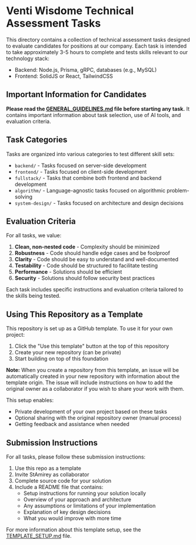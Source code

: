 # Venti Wisdome Technical Assessment Tasks

This directory contains a collection of technical assessment tasks designed to evaluate candidates for positions at our company. Each task is intended to take approximately 3-5 hours to complete and tests skills relevant to our technology stack:

- Backend: Node.js, Prisma, gRPC, databases (e.g., MySQL)
- Frontend: SolidJS or React, TailwindCSS

## Important Information for Candidates

**Please read the [GENERAL_GUIDELINES.md](./GENERAL_GUIDELINES.md) file before starting any task.** It contains important information about task selection, use of AI tools, and evaluation criteria.

## Task Categories

Tasks are organized into various categories to test different skill sets:

- `backend/` - Tasks focused on server-side development
- `frontend/` - Tasks focused on client-side development
- `fullstack/` - Tasks that combine both frontend and backend development
- `algorithm/` - Language-agnostic tasks focused on algorithmic problem-solving
- `system-design/` - Tasks focused on architecture and design decisions

## Evaluation Criteria

For all tasks, we value:

1. **Clean, non-nested code** - Complexity should be minimized
2. **Robustness** - Code should handle edge cases and be foolproof
3. **Clarity** - Code should be easy to understand and well-documented
4. **Testability** - Code should be structured to facilitate testing
5. **Performance** - Solutions should be efficient
6. **Security** - Solutions should follow security best practices

Each task includes specific instructions and evaluation criteria tailored to the skills being tested. 

## Using This Repository as a Template

This repository is set up as a GitHub template. To use it for your own project:

1. Click the "Use this template" button at the top of this repository
2. Create your new repository (can be private)
3. Start building on top of this foundation

**Note:** When you create a repository from this template, an issue will be automatically created in your new repository with information about the template origin. The issue will include instructions on how to add the original owner as a collaborator if you wish to share your work with them.

This setup enables:
- Private development of your own project based on these tasks
- Optional sharing with the original repository owner (manual process)
- Getting feedback and assistance when needed

## Submission Instructions

For all tasks, please follow these submission instructions:

1. Use this repo as a template
2. Invite StAmirey as collaborator
3. Complete source code for your solution
4. Include a README file that contains:
   - Setup instructions for running your solution locally
   - Overview of your approach and architecture
   - Any assumptions or limitations of your implementation
   - Explanation of key design decisions
   - What you would improve with more time

For more information about this template setup, see the [TEMPLATE_SETUP.md](./TEMPLATE_SETUP.md) file. 